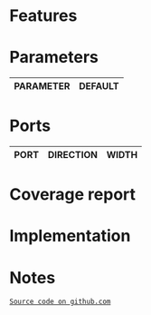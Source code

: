 # Features

# Parameters
| PARAMETER | DEFAULT |
|-|-|

# Ports
| PORT | DIRECTION | WIDTH |
|-|-|-|

# Coverage report

# Implementation

# Notes
[`Source code on github.com`](https://github.com/scorbetta/rdnv/tree/main/tatooine/library/syn/INDEPENDENT_CLOCK_FIFO/rtl)